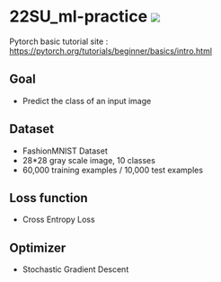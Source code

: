 # 22SU_ml-practice <img src="https://img.shields.io/badge/PyTorch-EE4C2C?style=flat&logo=PyTorch&logoColor=white"/>
Pytorch basic tutorial site : https://pytorch.org/tutorials/beginner/basics/intro.html

## Goal
* Predict the class of an input image

## Dataset
* FashionMNIST Dataset
* 28*28 gray scale image, 10 classes
* 60,000 training examples / 10,000 test examples

## Loss function
* Cross Entropy Loss

## Optimizer
* Stochastic Gradient Descent
